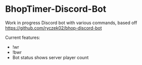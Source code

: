 # BhopTimer-Discord-Bot
Work in progress Discord bot with various commands, based off https://github.com/ryczek02/bhop-discord-bot

Current features: 
- !wr
- !bwr
- Bot status shows server player count
